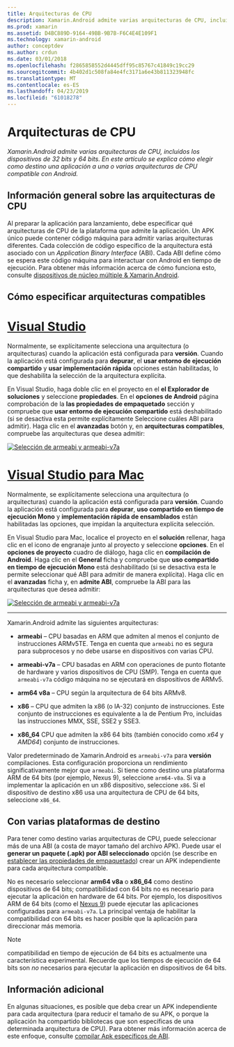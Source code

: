 ```yaml
---
title: Arquitecturas de CPU
description: Xamarin.Android admite varias arquitecturas de CPU, incluidos los dispositivos de 32 bits y 64 bits. En este artículo se explica cómo elegir como destino una aplicación a una o varias arquitecturas de CPU compatible con Android.
ms.prod: xamarin
ms.assetid: D4BC889D-9164-49BB-9B7B-F6C4E4E109F1
ms.technology: xamarin-android
author: conceptdev
ms.author: crdun
ms.date: 03/01/2018
ms.openlocfilehash: f2865858552d4445dff95c85767c41849c19cc29
ms.sourcegitcommit: 4b402d1c508fa84e4fc3171a6e43b811323948fc
ms.translationtype: MT
ms.contentlocale: es-ES
ms.lasthandoff: 04/23/2019
ms.locfileid: "61018278"
---
```

# <a name="cpu-architectures"></a>Arquitecturas de CPU

_Xamarin.Android admite varias arquitecturas de CPU, incluidos los dispositivos de 32 bits y 64 bits. En este artículo se explica cómo elegir como destino una aplicación a una o varias arquitecturas de CPU compatible con Android._

## <a name="cpu-architectures-overview"></a>Información general sobre las arquitecturas de CPU

Al preparar la aplicación para lanzamiento, debe especificar qué arquitecturas de CPU de la plataforma que admite la aplicación. Un APK único puede contener código máquina para admitir varias arquitecturas diferentes. Cada colección de código específico de la arquitectura está asociado con un *Application Binary Interface* (ABI). Cada ABI define cómo se espera este código máquina para interactuar con Android en tiempo de ejecución.
Para obtener más información acerca de cómo funciona esto, consulte [dispositivos de núcleo múltiple &amp; Xamarin.Android](~/android/deploy-test/multicore-devices.md).


## <a name="how-to-specify-supported-architectures"></a>Cómo especificar arquitecturas compatibles

# <a name="visual-studiotabwindows"></a>[Visual Studio](#tab/windows)

Normalmente, se explícitamente selecciona una arquitectura (o arquitecturas) cuando la aplicación está configurada para **versión**. Cuando la aplicación está configurada para **depurar**, el **usar entorno de ejecución compartido** y **usar implementación rápida** opciones están habilitadas, lo que deshabilita la selección de la arquitectura explícita.

En Visual Studio, haga doble clic en el proyecto en el **el Explorador de soluciones** y seleccione **propiedades**. En el **opciones de Android** página comprobación de la **las propiedades de empaquetado** sección y compruebe que **usar entorno de ejecución compartido** está deshabilitado (si se desactiva esta permite explícitamente Seleccione cuáles ABI para admitir). Haga clic en el **avanzadas** botón y, en **arquitecturas compatibles**, compruebe las arquitecturas que desea admitir:

[![Selección de armeabi y armeabi-v7a](cpu-architectures-images/vs/01-abi-selections-sml.png)](cpu-architectures-images/vs/01-abi-selections.png#lightbox)

# <a name="visual-studio-for-mactabmacos"></a>[Visual Studio para Mac](#tab/macos)

Normalmente, se explícitamente selecciona una arquitectura (o arquitecturas) cuando la aplicación está configurada para **versión**. Cuando la aplicación está configurada para **depurar**, **uso compartido en tiempo de ejecución Mono** y **implementación rápida de ensamblados** están habilitadas las opciones, que impidan la arquitectura explícita selección.

En Visual Studio para Mac, localice el proyecto en el **solución** rellenar, haga clic en el icono de engranaje junto al proyecto y seleccione **opciones**. En el **opciones de proyecto** cuadro de diálogo, haga clic en **compilación de Android**. Haga clic en el **General** ficha y compruebe que **uso compartido en tiempo de ejecución Mono** está deshabilitado (si se desactiva esta le permite seleccionar qué ABI para admitir de manera explícita). Haga clic en el **avanzadas** ficha y, en **admite ABI**, compruebe la ABI para las arquitecturas que desea admitir:

[![Selección de armeabi y armeabi-v7a](cpu-architectures-images/xs/01-abi-selections-sml.png)](cpu-architectures-images/xs/01-abi-selections.png#lightbox)

-----


Xamarin.Android admite las siguientes arquitecturas:

-   **armeabi** &ndash; CPU basadas en ARM que admiten al menos el conjunto de instrucciones ARMv5TE. Tenga en cuenta que `armeabi` no es segura para subprocesos y no debe usarse en dispositivos con varias CPU.

-   **armeabi-v7a** &ndash; CPU basadas en ARM con operaciones de punto flotante de hardware y varios dispositivos de CPU (SMP). Tenga en cuenta que `armeabi-v7a` código máquina no se ejecutará en dispositivos de ARMv5.

-   **arm64 v8a** &ndash; CPU según la arquitectura de 64 bits ARMv8.

-   **x86** &ndash; CPU que admiten la x86 (o IA-32) conjunto de instrucciones. Este conjunto de instrucciones es equivalente a la de Pentium Pro, incluidas las instrucciones MMX, SSE, SSE2 y SSE3.

-   **x86_64** CPU que admiten la x86 64 bits (también conocido como *x64* y *AMD64*) conjunto de instrucciones.

Valor predeterminado de Xamarin.Android es `armeabi-v7a` para **versión** compilaciones. Esta configuración proporciona un rendimiento significativamente mejor que `armeabi`. Si tiene como destino una plataforma ARM de 64 bits (por ejemplo, Nexus 9), seleccione `arm64-v8a`. Si va a implementar la aplicación en un x86 dispositivo, seleccione `x86`. Si el dispositivo de destino x86 usa una arquitectura de CPU de 64 bits, seleccione `x86_64`.

## <a name="targeting-multiple-platforms"></a>Con varias plataformas de destino

Para tener como destino varias arquitecturas de CPU, puede seleccionar más de una ABI (a costa de mayor tamaño del archivo APK). Puede usar el **generar un paquete (.apk) por ABI seleccionado** opción (se describe en [establecer las propiedades de empaquetado](~/android/deploy-test/release-prep/index.md#Set_Packaging_Properties)) crear un APK independiente para cada arquitectura compatible.

No es necesario seleccionar **arm64 v8a** o **x86_64** como destino dispositivos de 64 bits; compatibilidad con 64 bits no es necesario para ejecutar la aplicación en hardware de 64 bits. Por ejemplo, los dispositivos ARM de 64 bits (como el [Nexus 9](http://www.google.com/nexus/9/)) puede ejecutar las aplicaciones configuradas para `armeabi-v7a`. La principal ventaja de habilitar la compatibilidad con 64 bits es hacer posible que la aplicación para direccionar más memoria.

> [!NOTE]
> compatibilidad en tiempo de ejecución de 64 bits es actualmente una característica experimental. Recuerde que los tiempos de ejecución de 64 bits son *no* necesarios para ejecutar la aplicación en dispositivos de 64 bits. 

## <a name="additional-information"></a>Información adicional

En algunas situaciones, es posible que deba crear un APK independiente para cada arquitectura (para reducir el tamaño de su APK, o porque la aplicación ha compartido bibliotecas que son específicas de una determinada arquitectura de CPU).
Para obtener más información acerca de este enfoque, consulte [compilar Apk específicos de ABI](~/android/deploy-test/building-apps/abi-specific-apks.md).
